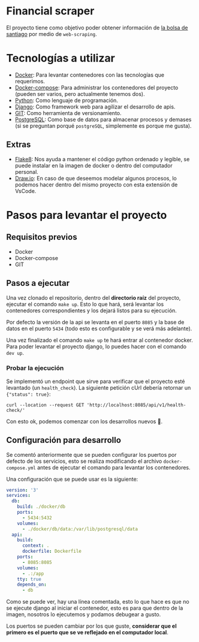 # Financial scraper

El proyecto tiene como objetivo poder obtener información de [la bolsa de santiago](https://www.bolsadesantiago.com/) por medio de `web-scraping`.

# Tecnologías a utilizar

* [Docker](https://docs.docker.com/): Para levantar contenedores con las tecnologías que requerimos.
* [Docker-compose](https://docs.docker.com/compose/): Para administrar los contenedores del proyecto (pueden ser varios, pero actualmente tenemos dos).
* [Python](https://www.python.org/): Como lenguaje de programación.
* [Django](https://www.djangoproject.com/): Como framework web para agilizar el desarrollo de apis.
* [GIT](https://git-scm.com/): Como herramienta de versionamiento.
* [PostgreSQL](https://www.postgresql.org/): Como base de datos para almacenar procesos y demases (si se preguntan porqué `postgreSQL`, simplemente es porque me gusta).

## Extras

* [Flake8](https://flake8.pycqa.org/en/latest/): Nos ayuda a mantener el código python ordenado y legible, se puede instalar en la imagen de docker o dentro del computador personal.
* [Draw.io](https://marketplace.visualstudio.com/items?itemName=hediet.vscode-drawio): En caso de que deseemos modelar algunos procesos, lo podemos hacer dentro del mismo proyecto con esta extensión de VsCode.


# Pasos para levantar el proyecto

## Requisitos previos

* Docker
* Docker-compose
* GIT

## Pasos a ejecutar

Una vez clonado el repositorio, dentro del **directorio raíz** del proyecto, ejecutar el comando `make up`. Esto lo que hará, será levantar los contenedores correspondientes y los dejará listos para su ejecución.

Por defecto la versión de la api se levanta en el puerto `8085` y la base de datos en el puerto `5434` (todo esto es configurable y se verá más adelante).

Una vez finalizado el comando `make up` te hará entrar al contenedor docker. Para poder levantar el proyecto django, lo puedes hacer con el comando `dev up`.

### Probar la ejecución

Se implementó un endpoint que sirve para verificar que el proyecto esté levantado (un `health_check`). La siguiente petición cUrl debería retornar un `{"status": true}`:

```shell
curl --location --request GET 'http://localhost:8085/api/v1/health-check/'
```

Con esto ok, podemos comenzar con los desarrollos nuevos :rocket:.

## Configuración para desarrollo

Se comentó anteriormente que se pueden configurar los puertos por defecto de los servicios, esto se realiza modificando el archivo `docker-compose.yml` antes de ejecutar el comando para levantar los contenedores.

Una configuración que se puede usar es la siguiente:

```yaml
version: '3'
services:
  db:
    build: ./docker/db
    ports:
      - 5434:5432
    volumes:
      - ./docker/db/data:/var/lib/postgresql/data
  api:
    build:
      context: .
      dockerfile: Dockerfile
    ports:
      - 8085:8085
    volumes:
      - .:/app
    tty: true
    depends_on:
      - db
```

Como se puede ver, hay una línea comentada, esto lo que hace es que no se ejecute django al iniciar el contenedor, esto es para que dentro de la imagen, nosotros lo ejecutemos y podamos debugear a gusto.

Los puertos se pueden cambiar por los que guste, **considerar que el primero es el puerto que se ve reflejado en el computador local**.
